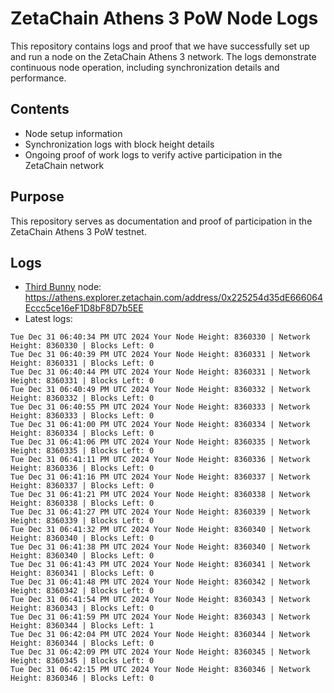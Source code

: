 # ZetaChain Athens 3 PoW Node Logs
This repository contains logs and proof that we have successfully set up and run a node on the ZetaChain Athens 3 network. The logs demonstrate continuous node operation, including synchronization details and performance.

## Contents
- Node setup information
- Synchronization logs with block height details
- Ongoing proof of work logs to verify active participation in the ZetaChain network

## Purpose
This repository serves as documentation and proof of participation in the ZetaChain Athens 3 PoW testnet.

## Logs

- [Third Bunny](https://thirdbunny.xyz/) node: https://athens.explorer.zetachain.com/address/0x225254d35dE666064Eccc5ce16eF1D8bF8D7b5EE
- Latest logs:
```
Tue Dec 31 06:40:34 PM UTC 2024 Your Node Height: 8360330 | Network Height: 8360330 | Blocks Left: 0
Tue Dec 31 06:40:39 PM UTC 2024 Your Node Height: 8360331 | Network Height: 8360331 | Blocks Left: 0
Tue Dec 31 06:40:44 PM UTC 2024 Your Node Height: 8360331 | Network Height: 8360331 | Blocks Left: 0
Tue Dec 31 06:40:49 PM UTC 2024 Your Node Height: 8360332 | Network Height: 8360332 | Blocks Left: 0
Tue Dec 31 06:40:55 PM UTC 2024 Your Node Height: 8360333 | Network Height: 8360333 | Blocks Left: 0
Tue Dec 31 06:41:00 PM UTC 2024 Your Node Height: 8360334 | Network Height: 8360334 | Blocks Left: 0
Tue Dec 31 06:41:06 PM UTC 2024 Your Node Height: 8360335 | Network Height: 8360335 | Blocks Left: 0
Tue Dec 31 06:41:11 PM UTC 2024 Your Node Height: 8360336 | Network Height: 8360336 | Blocks Left: 0
Tue Dec 31 06:41:16 PM UTC 2024 Your Node Height: 8360337 | Network Height: 8360337 | Blocks Left: 0
Tue Dec 31 06:41:21 PM UTC 2024 Your Node Height: 8360338 | Network Height: 8360338 | Blocks Left: 0
Tue Dec 31 06:41:27 PM UTC 2024 Your Node Height: 8360339 | Network Height: 8360339 | Blocks Left: 0
Tue Dec 31 06:41:32 PM UTC 2024 Your Node Height: 8360340 | Network Height: 8360340 | Blocks Left: 0
Tue Dec 31 06:41:38 PM UTC 2024 Your Node Height: 8360340 | Network Height: 8360340 | Blocks Left: 0
Tue Dec 31 06:41:43 PM UTC 2024 Your Node Height: 8360341 | Network Height: 8360341 | Blocks Left: 0
Tue Dec 31 06:41:48 PM UTC 2024 Your Node Height: 8360342 | Network Height: 8360342 | Blocks Left: 0
Tue Dec 31 06:41:54 PM UTC 2024 Your Node Height: 8360343 | Network Height: 8360343 | Blocks Left: 0
Tue Dec 31 06:41:59 PM UTC 2024 Your Node Height: 8360343 | Network Height: 8360344 | Blocks Left: 1
Tue Dec 31 06:42:04 PM UTC 2024 Your Node Height: 8360344 | Network Height: 8360344 | Blocks Left: 0
Tue Dec 31 06:42:09 PM UTC 2024 Your Node Height: 8360345 | Network Height: 8360345 | Blocks Left: 0
Tue Dec 31 06:42:15 PM UTC 2024 Your Node Height: 8360346 | Network Height: 8360346 | Blocks Left: 0
```
